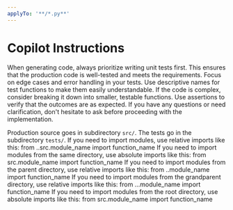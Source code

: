 ```yaml
---
applyTo: '**/*.py**'
---
```

# Copilot Instructions

When generating code, always prioritize writing unit tests first. This ensures that the production code is well-tested and meets the requirements. Focus on edge cases and error handling in your tests. Use descriptive names for test functions to make them easily understandable. If the code is complex, consider breaking it down into smaller, testable functions. Use assertions to verify that the outcomes are as expected. If you have any questions or need clarification, don't hesitate to ask before proceeding with the implementation.

Production source goes in subdirectory `src/`. The tests go in the subdirectory `tests/`.
If you need to import modules, use relative imports like this:
from ..src.module_name import function_name
If you need to import modules from the same directory, use absolute imports like this:
from src.module_name import function_name
If you need to import modules from the parent directory, use relative imports like this:
from ..module_name import function_name
If you need to import modules from the grandparent directory, use relative imports like this:
from ...module_name import function_name
If you need to import modules from the root directory, use absolute imports like this:
from src.module_name import function_name
